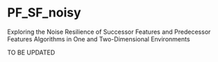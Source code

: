 # PF_SF_noisy
Exploring the Noise Resilience of Successor Features and Predecessor Features Algorithms in One and Two-Dimensional Environments

TO BE UPDATED
